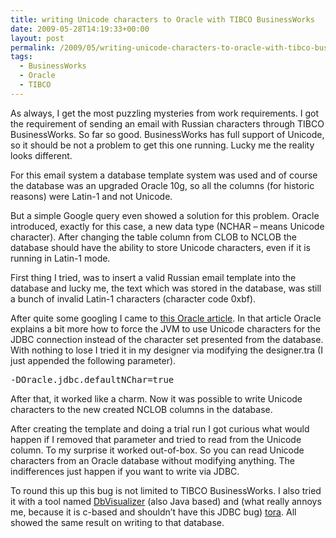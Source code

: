 ```yaml
---
title: writing Unicode characters to Oracle with TIBCO BusinessWorks
date: 2009-05-28T14:19:33+00:00
layout: post
permalink: /2009/05/writing-unicode-characters-to-oracle-with-tibco-businessworks/
tags:
  - BusinessWorks
  - Oracle
  - TIBCO
---
```

As always, I get the most puzzling mysteries from work requirements. I got the requirement of sending an email with Russian characters through TIBCO BusinessWorks. So far so good. BusinessWorks has full support of Unicode, so it should be not a problem to get this one running. Lucky me the reality looks different.

For this email system a database template system was used and of course the database was an upgraded Oracle 10g, so all the columns (for historic reasons) were Latin-1 and not Unicode.

But a simple Google query even showed a solution for this problem. Oracle introduced, exactly for this case, a new data type (NCHAR – means Unicode character). After changing the table column from CLOB to NCLOB the database should have the ability to store Unicode characters, even if it is running in Latin-1 mode.

First thing I tried, was to insert a valid Russian email template into the database and lucky me, the text which was stored in the database, was still a bunch of invalid Latin-1 characters (character code 0xbf).

After quite some googling I came to [this Oracle article](http://www.Oracle.com/technology/sample_code/tech/java/codesnippet/jdbc/nchar/readme.html). In that article Oracle explains a bit more how to force the JVM to use Unicode characters for the JDBC connection instead of the character set presented from the database. With nothing to lose I tried it in my designer via modifying the designer.tra (I just appended the following parameter).

<pre>-DOracle.jdbc.defaultNChar=true
</pre>

After that, it worked like a charm. Now it was possible to write Unicode characters to the new created NCLOB columns in the database.

After creating the template and doing a trial run I got curious what would happen if I removed that parameter and tried to read from the Unicode column. To my surprise it worked out-of-box. So you can read Unicode characters from an Oracle database without modifying anything. The indifferences just happen if you want to write via JDBC.

To round this up this bug is not limited to TIBCO BusinessWorks. I also tried it with a tool named [DbVisualizer](http://www.minq.se/products/dbvis/) (also Java based) and (what really annoys me, because it is c-based and shouldn’t have this JDBC bug) [tora](http://tora.sf.net). All showed the same result on writing to that database.
